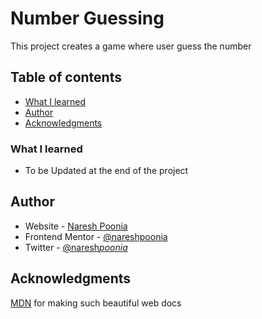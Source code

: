 # Number Guessing

This project creates a game where user guess the number

## Table of contents

- [What I learned](#what-i-learned)
- [Author](#author)
- [Acknowledgments](#acknowledgments)

### What I learned

- To be Updated at the end of the project

## Author

- Website - [Naresh Poonia](https://www.nareshpoonia.com)
- Frontend Mentor - [@nareshpoonia](https://www.frontendmentor.io/profile/nareshpoonia)
- Twitter - [@naresh*poonia*](https://twitter.com/naresh_poonia_)

## Acknowledgments

[MDN](https://developer.mozilla.org/en-US/) for making such beautiful web docs
